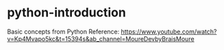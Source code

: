 # python-introduction
Basic concepts from Python
Reference: https://www.youtube.com/watch?v=Kp4Mvapo5kc&t=15394s&ab_channel=MoureDevbyBraisMoure
